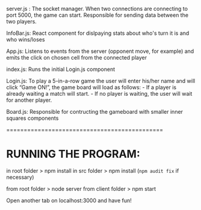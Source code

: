 server.js : The socket manager. When two connections are connecting to port 5000, the game can start. 
    Responsible for sending data between the two players.

InfoBar.js: React component for dislpaying stats about who's turn it is and who wins/loses

App.js: Listens to events from the server (opponent move, for example) and emits the click on chosen cell from the 
    connected player

index.js: Runs the initial Login.js component

Login.js: To play a 5-in-a-row game the user will enter his/her name and will click “Game ON!”, 
    the game board will load as follows:
        - If a player is already waiting a match will start.
        - If no player is waiting, the user will wait for another player.

Board.js: Responsible for contructing the gameboard with smaller inner squares components

=============================================

# RUNNING THE PROGRAM:

in root folder > npm install
in src folder > npm install (`npm audit fix` if necessary)

from root folder > node server
from client folder > npm start

Open another tab on localhost:3000 and have fun!
